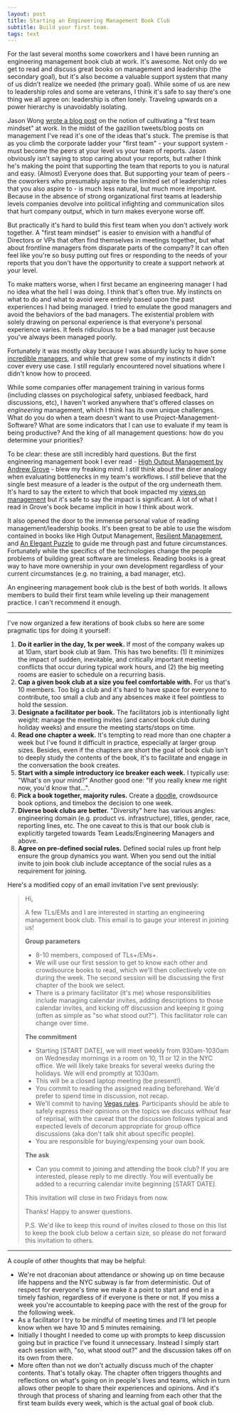 ```yaml
---
layout: post
title: Starting an Engineering Management Book Club
subtitle: Build your first team.
tags: text
---
```


For the last several months some coworkers and I have been running an engineering management book club at work. It's awesome. Not only do we get to read and discuss great books on management and leadership (the secondary goal), but it's also become a valuable support system that many of us didn't realize we needed (the primary goal). While some of us are new to leadership roles and some are veterans, I think it's safe to say there's one thing we all agree on: leadership is often lonely. Traveling upwards on a power hierarchy is unavoidably isolating.

Jason Wong [wrote a blog post](https://www.attack-gecko.net/2018/06/25/building-a-first-team-mindset/) on the notion of cultivating a "first team mindset" at work. In the midst of the gazillion tweets/blog posts on management I've read it's one of the ideas that's stuck. The premise is that as you climb the corporate ladder your "first team" - your support system - must become the peers at your level vs your team of reports. Jason obviously isn't saying to stop caring about your reports, but rather I think he's making the point that supporting the team that reports to you is natural and easy. (Almost) Everyone does that. But supporting your team of peers - the coworkers who presumably aspire to the limited set of leadership roles that you also aspire to - is much less natural, but much more important. Because in the absence of strong organizational first teams at leadership levels companies devolve into political infighting and communication silos that hurt company output, which in turn makes everyone worse off.

But practically it's hard to build this first team when you don't actively work together. A "first team mindset" is easier to envision with a handful of Directors or VPs that often find themselves in meetings together, but what about frontline managers from disparate parts of the company? It can often feel like you're so busy putting out fires or responding to the needs of your reports that you don't have the opportunity to create a support network at your level.

To make matters worse, when I first became an engineering manager I had no idea what the hell I was doing. I think that's often true. My instincts on what to do and what to avoid were entirely based upon the past experiences I had being managed. I tried to emulate the good managers and avoid the behaviors of the bad managers. The existential problem with solely drawing on personal experience is that everyone's personal experience varies. It feels ridiculous to be a bad manager just because you've always been managed poorly. 

Fortunately it was mostly okay because I was absurdly lucky to have some [incredible managers](https://larahogan.me/blog/etsy-lessons/), and while that grew some of my instincts it didn't cover every use case. I still regularly encountered novel situations where I didn't know how to proceed.

While some companies offer management training in various forms (including classes on psychological safety, unbiased feedback, hard discussions, etc), I haven't worked anywhere that's offered classes on _engineering_ management, which I think has its own unique challenges. What do you do when a team doesn't want to use Project-Management-Software? What are some indicators that I can use to evaluate if my team is being productive? And the king of all management questions: how do you determine your priorities?

To be clear: these are still incredibly hard questions. But the first engineering management book I ever read - [High Output Management by Andrew Grove](https://amzn.to/2KeVgV2) - blew my freaking mind. I *still* think about the diner analogy when evaluating bottlenecks in my team's workflows. I *still* believe that the single best measure of a leader is the output of the org underneath them. It's hard to say the extent to which that book impacted my [views on management](http://management.danielna.com/) but it's safe to say the impact is significant. A lot of what I read in Grove's book became implicit in how I think about work.

It also opened the door to the immense personal value of reading management/leadership books. It's been great to be able to use the wisdom contained in books like High Output Management, [Resilient Management](https://resilient-management.com/), and [An Elegant Puzzle](https://lethain.com/elegant-puzzle/) to guide me through past and future circumstances. Fortunately while the specifics of the technologies change the people problems of building great software are timeless. Reading books is a great way to have more ownership in your own development regardless of your current circumstances (e.g. no training, a bad manager, etc).

An engineering management book club is the best of both worlds. It allows members to build their first team while leveling up their management practice. I can't recommend it enough.

---

I've now organized a few iterations of book clubs so here are some pragmatic tips for doing it yourself:

1. **Do it earlier in the day, 1x per week.** If most of the company wakes up at 10am, start book club at 9am. This has two benefits: (1) It minimizes the impact of sudden, inevitable, and critically important meeting conflicts that occur during typical work hours, and (2) the big meeting rooms are easier to schedule on a recurring basis.
2. **Cap a given book club at a size you feel comfortable with.** For us that's 10 members. Too big a club and it's hard to have space for everyone to contribute, too small a club and any absences make it feel pointless to hold the session.
3. **Designate a facilitator per book.** The facilitators job is intentionally light weight: manage the meeting invites (and cancel book club during holiday weeks) and ensure the meeting starts/stops on time.
4. **Read one chapter a week.** It's tempting to read more than one chapter a week but I've found it difficult in practice, especially at larger group sizes. Besides, even if the chapters are short the goal of book club isn't to deeply study the contents of the book, it's to facilitate and engage in the conversation the book creates.
5. **Start with a simple introductory ice breaker each week.** I typically use: "What's on your mind?" Another good one: "If you really knew me right now, you'd know that...".
6. **Pick a book together, majority rules.** Create a [doodle](https://doodle.com/create-choice), crowdsource book options, and timebox the decision to one week.
7. **Diverse book clubs are better.** "Diversity" here has various angles: engineering domain (e.g. product vs. infrastructure), titles, gender, race, reporting lines, etc. The one caveat to this is that our book club is explicitly targeted towards Team Leads/Engineering Managers and above.
8. **Agree on pre-defined social rules.** Defined social rules up front help ensure the group dynamics you want. When you send out the initial invite to join book club include acceptance of the social rules as a requirement for joining.

Here's a modified copy of an email invitation I've sent previously:

> Hi,
>
> A few TLs/EMs and I are interested in starting an engineering management book club. This email is to gauge your interest in joining us!
>
> **Group parameters**
> * 8-10 members, composed of TLs+/EMs+.
> * We will use our first session to get to know each other and crowdsource books to read, which we'll then collectively vote on during the week. The second session will be discussing the first chapter of the book we select.
> * There is a primary facilitator (it's me) whose responsibilities include managing calendar invites, adding descriptions to those calendar invites, and kicking off discussion and keeping it going (often as simple as "so what stood out?"). This facilitator role can change over time.
>
> **The commitment**
> * Starting [START DATE], we will meet weekly from 930am-1030am on Wednesday mornings in a room on 10, 11 or 12 in the NYC office. We will likely take breaks for several weeks during the holidays. We will end promptly at 1030am.
> * This will be a closed laptop meeting (be present!).
> * You commit to reading the assigned reading beforehand. We'd prefer to spend time in discussion, not recap.
> * We'll commit to having [Vegas rules](https://www.lucidmeetings.com/glossary/vegas-rules). Participants should be able to safely express their opinions on the topics we discuss without fear of reprisal, with the caveat that the discussion follows typical and expected levels of decorum appropriate for group office discussions (aka don't talk shit about specific people).
> * You are responsible for buying/expensing your own book.
>
> **The ask**
> * Can you commit to joining and attending the book club? If you are interested, please reply to me directly. You will eventually be added to a recurring calendar invite beginning [START DATE].
>
> This invitation will close in two Fridays from now.
>
> Thanks! Happy to answer questions.
>
> P.S. We'd like to keep this round of invites closed to those on this list to keep the book club below a certain size, so please do not forward this invitation to others.

---

A couple of other thoughts that may be helpful:
* We're not draconian about attendance or showing up on time because life happens and the NYC subway is far from deterministic. Out of respect for everyone's time we make it a point to start and end in a timely fashion, regardless of if everyone is there or not. If you miss a week you're accountable to keeping pace with the rest of the group for the following week.
* As a facilitator I try to be mindful of meeting times and I'll let people know when we have 10 and 5 minutes remaining.
* Initially I thought I needed to come up with prompts to keep discussion going but in practice I've found it unnecessary. Instead I simply start each session with, "so, what stood out?" and the discussion takes off on its own from there.
* More often than not we don't actually discuss much of the chapter contents. That's totally okay. The chapter often triggers thoughts and reflections on what's going on in people's lives and teams, which in turn allows other people to share their experiences and opinions. And it's through that process of sharing and learning from each other that the first team builds every week, which is the actual goal of book club.
